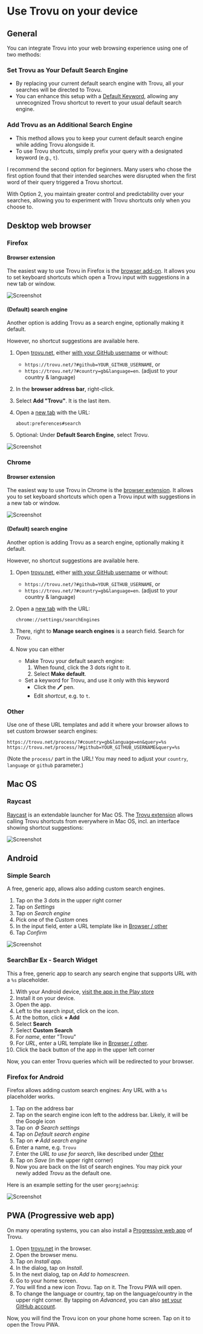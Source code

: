 # Use Trovu on your device

## General

You can integrate Trovu into your web browsing experience using one of two methods:

### Set Trovu as Your Default Search Engine

-   By replacing your current default search engine with Trovu, all your searches will be directed to Trovu.
-   You can enhance this setup with a [Default Keyword](advanced.md#default-keyword), allowing any unrecognized Trovu shortcut to revert to your usual default search engine.

### Add Trovu as an Additional Search Engine

-   This method allows you to keep your current default search engine while adding Trovu alongside it.
-   To use Trovu shortcuts, simply prefix your query with a designated keyword (e.g., `t`).

I recommend the second option for beginners. Many users who chose the first option found that their intended searches were disrupted when the first word of their query triggered a Trovu shortcut.

With Option 2, you maintain greater control and predictability over your searches, allowing you to experiment with Trovu shortcuts only when you choose to.

## Desktop web browser

### Firefox

#### Browser extension

The easiest way to use Trovu in Firefox is the [browser add-on](https://addons.mozilla.org/firefox/addon/trovu/). It allows you to set keyboard shortcuts which open a Trovu input with suggestions in a new tab or window.

![Screenshot](img/web-ext.png)

#### (Default) search engine

Another option is adding Trovu as a search engine, optionally making it default.

However, no shortcut suggestions are available here.

1.  Open [trovu.net](https://trovu.net/), either [with your GitHub username](advanced.md) or without:
    -   `https://trovu.net/?#github=YOUR_GITHUB_USERNAME`, or
    -   `https://trovu.net/?#country=gb&language=en`. (adjust to your country & language)
1.  In the **browser address bar**, right-click.
1.  Select **Add "Trovu"**. It is the last item.
1.  Open a [new tab](about:blank) with the URL:

        about:preferences#search

1.  Optional: Under **Default Search Engine**, select _Trovu_.

![Screenshot](img/firefox.png)

### Chrome

#### Browser extension

The easiest way to use Trovu in Chrome is the [browser extension](https://chromewebstore.google.com/detail/trovunet/iadcllehbnbepkalhgljhdfhjbkgkajo). It allows you to set keyboard shortcuts which open a Trovu input with suggestions in a new tab or window.

![Screenshot](img/web-ext.png)

#### (Default) search engine

Another option is adding Trovu as a search engine, optionally making it default.

However, no shortcut suggestions are available here.

1.  Open [trovu.net](https://trovu.net/), either [with your GitHub username](advanced.md) or without:
    -   `https://trovu.net/?#github=YOUR_GITHUB_USERNAME`, or
    -   `https://trovu.net/?#country=gb&language=en`. (adjust to your country & language)
1.  Open a [new tab](about:blank) with the URL:

        chrome://settings/searchEngines

1.  There, right to **Manage search engines** is a search field. Search for _Trovu_.
1.  Now you can either
    -   Make Trovu your default search engine:
        1.  When found, click the 3 dots right to it.
        1.  Select **Make default**.
    -   Set a keyword for Trovu, and use it only with this keyword
        -   Click the 🖊️ pen.
        -   Edit _shortcut_, e.g. to `t`.

### Other

Use one of these URL templates and add it where your browser allows to set custom browser search engines:

    https://trovu.net/process/?#country=gb&language=en&query=%s
    https://trovu.net/process/?#github=YOUR_GITHUB_USERNAME&query=%s

(Note the `process/` part in the URL! You may need to adjust your `country`, `language` or `github` parameter.)

## Mac OS

### Raycast

[Raycast](<https://en.wikipedia.org/wiki/Raycast_(software)>) is an extendable launcher for Mac OS. The [Trovu extension](https://www.raycast.com/jorges/trovu) allows calling Trovu shortcuts from everywhere in Mac OS, incl. an interface showing shortcut suggestions:

![Screenshot](img/raycast.jpg)

## Android

### Simple Search

A free, generic app, allows also adding custom search engines.

1. Tap on the 3 dots in the upper right corner
1. Tap on _Settings_
1. Tap on _Search engine_
1. Pick one of the _Custom_ ones
1. In the input field, enter a URL template like in [Browser / other](#other)
1. Tap _Confirm_

![Screenshot](img/simple_search.jpg)

### SearchBar Ex - Search Widget

This a free, generic app to search any search engine that supports URL with a `%s` placeholder.

1. With your Android device, [visit the app in the Play store](https://play.google.com/store/apps/details?id=com.devhomc.search)
1. Install it on your device.
1. Open the app.
1. Left to the search input, click on the icon.
1. At the botton, click **+ Add**
1. Select **Search**
1. Select **Custom Search**
1. For _name_, enter "Trovu"
1. For _URL_, enter a URL template like in [Browser / other](#other).
1. Click the back button of the app in the upper left corner

Now, you can enter Trovu queries which will be redirected to your browser.

### Firefox for Android

Firefox allows adding custom search engines: Any URL with a `%s` placeholder works.

1. Tap on the address bar
1. Tap on the search engine icon left to the address bar. Likely, it will be the Google icon
1. Tap on _⚙️ Search settings_
1. Tap on _Default search engine_
1. Tap on _➕ Add search engine_
1. Enter a name, e.g. `Trovu`
1. Enter the _URL to use for search_, like described under [Other](#other)
1. Tap on _Save_ (in the upper right corner)
1. Now you are back on the list of search engines. You may pick your newly added _Trovu_ as the default one.

Here is an example setting for the user `georgjaehnig`:

![Screenshot](img/chrome.png)

## PWA (Progressive web app)

On many operating systems, you can also install a [Progressive web app](https://en.wikipedia.org/wiki/Progressive_web_app) of Trovu.

1. Open [trovu.net](https://trovu.net/) in the browser.
1. Open the browser menu.
1. Tap on _Install app_.
1. In the dialog, tap on _Install_.
1. In the next dialog, tap on _Add to homescreen_.
1. Go to your home screen.
1. You will find a new icon _Trovu_. Tap on it. The Trovu PWA will open.
1. To change the language or country, tap on the language/country in the upper right corner. By tapping on _Advanced_, you can also [set your GitHub account](advanced.md).

Now, you will find the Trovu icon on your phone home screen. Tap on it to open the Trovu PWA.
